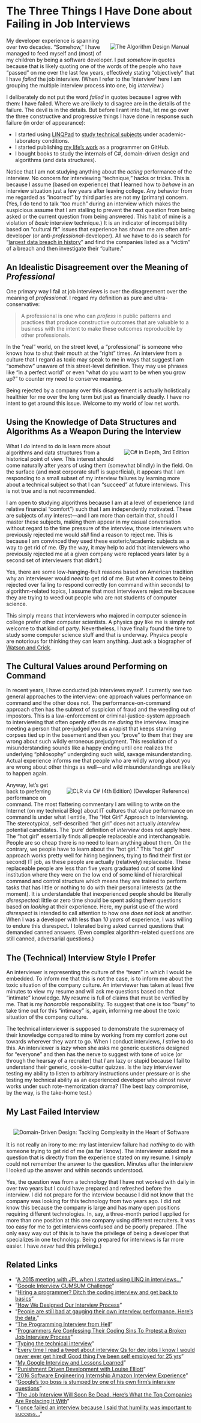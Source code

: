 # The Three Things I Have Done about Failing in Job Interviews

<!-- cSpell:disable -->
<a href="https://www.amazon.com/Algorithm-Design-Manual-Steven-Skiena/dp/1848000693?SubscriptionId=1SW6D7X6ZXXR92KVX0G2&tag=thekintespacec00&linkCode=xm2&camp=2025&creative=165953&creativeASIN=1848000693" target="_blank"><img alt="The Algorithm Design Manual" src="https://images-na.ssl-images-amazon.com/images/I/515GcxK1FFL.jpg" style="float:right;margin:16px;" /></a>
<!-- cSpell:enable -->

My developer experience is spanning over two decades. “Somehow,” I have managed to feed myself and (most) of my children by being a software developer. I put _somehow_ in quotes because that is likely quoting one of the words of the people who have “passed” on me over the last few years, effectively stating “objectively” that I have _failed_ the job interview. (When I refer to the ‘interview’ here I am grouping the multiple interview process into one, big _interview_.)

I deliberately do not put the word _failed_ in quotes because I agree with them: I have failed. Where we are likely to disagree are in the details of the failure. The devil is in the details. But before I rant into that, let me go over the three constructive and progressive things I have done in response such failure (in order of appearance):

* I started using [LINQPad](https://www.linqpad.net/) to [study technical subjects](https://github.com/BryanWilhite/LinqPad) under academic-laboratory conditions.
* I started publishing [my life’s work](https://github.com/BryanWilhite) as a programmer on GitHub.
* I bought books to study the internals of C#, domain-driven design and algorithms (and data structures).

Notice that I am not studying anything about the _acting_ performance of the interview. No concern for interviewing “technique,” hacks or tricks. This is because I assume (based on experience) that I learned how to _behave_ in an interview situation just a few years after leaving college. Any behavior from me regarded as “incorrect” by third parties are not my (primary) concern. (Yes, I do tend to talk “too much” during an interview which makes the suspicious assume that I am stalling to prevent the next question from being asked or the current question from being answered. This habit of mine is a violation of _basic_ interview technique.) It is an indicator of incompatibility based on “cultural fit” issues that experience has shown me are often anti-developer (or anti-_professional_-developer). All we have to do is search for “[largest data breach in history](https://www.bing.com/search?q=largest+data+breach+in+history&qs=n&form=QBLH&sp=-1&pq=largest+data+breach+in+history&sc=2-30&sk=&cvid=20B8AC26C6B64D5F96EB0CC87BF10EB0)” and find the companies listed as a “victim” of a breach and then investigate their “culture.”

## An Idealistic Disagreement over the Meaning of _Professional_

One primary way I fail at job interviews is over the disagreement over the meaning of _professional_. I regard my definition as pure and ultra-conservative:

>A professional is one who can _profess_ in public patterns and practices that produce constructive outcomes that are valuable to a business with the intent to make these outcomes reproducible by other professionals.

In the “real” world, on the street level, a “professional” is someone who knows how to shut their mouth at the “right” times. An interview from a culture that I regard as toxic may speak to me in ways that suggest I am “somehow” unaware of this street-level definition. They may use phrases like “in a perfect world” or even “what do you want to be when you grow up?” to counter my need to conserve meaning.

Being rejected by a company over this disagreement is actually holistically healthier for me over the long term but just as financially deadly. I have no intent to get around this issue. Welcome to my world of low net worth.

## Using the Knowledge of Data Structures and Algorithms As a Weapon During the Interview

<!-- cSpell:disable -->
<a href="https://www.amazon.com/C-Depth-3rd-Jon-Skeet/dp/161729134X?SubscriptionId=1SW6D7X6ZXXR92KVX0G2&tag=thekintespacec00&linkCode=xm2&camp=2025&creative=165953&creativeASIN=161729134X" target="_blank"><img alt="C# in Depth, 3rd Edition" src="https://images-na.ssl-images-amazon.com/images/I/41prHleW6NL.jpg" style="float:right;margin:16px;" /></a>
<!-- cSpell:enable -->

What I _do_ intend to do is learn more about algorithms and data structures from a historical point of view. This interest should come naturally after years of using them (somewhat blindly) in the field. On the surface (and most corporate stuff is superficial), it appears that I am responding to a small subset of my interview failures by learning more about a technical subject so that I can “succeed” at future interviews. This is not true and is not recommended.

I am open to studying algorithms because I am at a level of experience (and relative financial “comfort”) such that I am independently motivated. These are subjects of _my_ interest—and I am more than certain that, should I master these subjects, making them appear in my casual conversation without regard to the time pressure of the interview, those interviewers who previously rejected me would _still_ find a reason to reject me. This is because I am convinced they used these esoteric/academic subjects as a way to get rid of me. (By the way, it may help to add that interviewers who previously rejected me at a given company were replaced years later by a second set of interviewers that didn’t.)

Yes, there are some low-hanging-fruit reasons based on American tradition why an interviewer would _need_ to get rid of me. But when it comes to being rejected over failing to respond correctly (on command within seconds) to algorithm-related topics, I assume that most interviewers reject me because they are trying to weed out people who are not students of computer science.

This simply means that interviewers who majored in computer science in college prefer other computer scientists. A physics guy like me is simply not welcome to that kind of party. Nevertheless, I have finally found the time to study some computer science stuff and that is underway. Physics people are notorious for thinking they can learn anything. Just ask a biographer of [Watson and Crick](http://www.history.com/this-day-in-history/watson-and-crick-discover-chemical-structure-of-dna).

## The Cultural Values around Performing on Command

In recent years, I have conducted job interviews myself. I currently see two general approaches to the interview: one approach values performance on command and the other does not. The performance-on-command approach often has the subtext of suspicion of fraud and the weeding out of impostors. This is a law-enforcement or criminal-justice-system approach to interviewing that often openly offends me _during_ the interview. Imagine meeting a person that pre-judged you as a rapist that keeps starving corpses tied up in the basement and then you “prove” to them that they are wrong about such wildly erroneous prejudgment. This resolution of a misunderstanding sounds like a happy ending until one realizes the underlying “philosophy” undergirding such wild, savage misunderstanding. Actual experience informs me that people who are wildly wrong about you are wrong about other things as well—and wild misunderstandings are likely to happen again.

<!-- cSpell:disable -->
<a href="https://www.amazon.com/CLR-via-4th-Developer-Reference/dp/0735667454?SubscriptionId=1SW6D7X6ZXXR92KVX0G2&tag=thekintespacec00&linkCode=xm2&camp=2025&creative=165953&creativeASIN=0735667454" target="_blank"><img alt="CLR via C# (4th Edition) (Developer Reference)" src="https://images-na.ssl-images-amazon.com/images/I/41zZ5aN3ypL.jpg" style="float:right;margin:16px;" /></a>
<!-- cSpell:enable -->

Anyway, let’s get back to preferring performance on command. The most flattering commentary I am willing to write on the Internet (on my technical Blog) about IT cultures that value performance on command is under what I entitle, The “Hot Girl” Approach to Interviewing. The stereotypical, self-described “hot girl” does not actually _interview_ potential candidates. The ‘pure’ definition of _interview_ does not apply here. The “hot girl” essentially finds all people replaceable and interchangeable. People are so cheap there is no need to learn anything about them. On the contrary, we people have to learn about the “hot girl.” This “hot girl” approach works pretty well for hiring beginners, trying to find their first (or second) IT job, as these people are actually (relatively) replaceable. These replaceable people are less than five years graduated out of some kind institution where they were on the low end of some kind of hierarchical command and control structure which means they are trained to perform tasks that has little or nothing to do with their personal interests (at the moment). It is understandable that inexperienced people should be literally _disrespected_: little or zero time should be spent asking them questions based on _looking_ at their experience. Here, my purist use of the word _disrespect_ is intended to call attention to how one _does not look_ at another. When I was a developer with less than _10 years_ of experience, I was willing to endure this disrespect. I tolerated being asked canned questions that demanded canned answers. (Even complex algorithm-related questions are still canned, adversarial questions.)

## The (Technical) Interview Style I Prefer

An interviewer is representing the culture of the “team” in which I would be embedded. To inform me that this is not the case, is to inform me about the toxic situation of the company culture. An interviewer has taken at least five minutes to view my resume and will ask me questions based on that “intimate” knowledge. My resume is full of claims that must be verified by me. That is my _honorable_ responsibility. To suggest that one is too “busy” to take time out for this “intimacy” is, again, informing me about the toxic situation of the company culture.

The technical interviewer is supposed to demonstrate the supremacy of their knowledge compared to mine by working from my comfort zone out towards wherever they want to go. When I conduct interviews, _I_ strive to do this. An interviewer is _lazy_ when she asks me generic questions designed for “everyone” and then has the nerve to suggest with tone of voice (or through the hearsay of a recruiter) that _I_ am lazy or stupid because I fail to understand their generic, cookie-cutter quizzes. Is the lazy interviewer testing my ability to listen to arbitrary instructions under pressure or is she testing my technical ability as an experienced developer who almost never works under such rote-memorization drama? (The best lazy compromise, by the way, is the take-home test.)

## My Last Failed Interview

<!-- cSpell:disable -->
<a href="https://www.amazon.com/Domain-Driven-Design-Tackling-Complexity-Software/dp/0321125215?SubscriptionId=1SW6D7X6ZXXR92KVX0G2&tag=thekintespacec00&linkCode=xm2&camp=2025&creative=165953&creativeASIN=0321125215" target="_blank"><img alt="Domain-Driven Design: Tackling Complexity in the Heart of Software" src="https://images-na.ssl-images-amazon.com/images/I/51sZW87slRL.jpg" style="float:right;margin:16px;" /></a>
<!-- cSpell:enable -->

It is not really an irony to me: my last interview failure had _nothing_ to do with someone trying to get rid of me (as far I know). The interviewer asked me a question that is directly from the experience stated on my resume. I simply could not remember the answer to the question. Minutes after the interview I looked up the answer and within seconds understood.

Yes, the question was from a technology that I have not worked with daily in over two years but I could have prepared and refreshed before the interview. I did not prepare for the interview because I did not know that the company was looking for this technology from two years ago. I did not know this because the company is large and has many open positions requiring different technologies. In, say, a three-month period I applied for more than one position at this one company using different recruiters. It was too easy for me to get interviews confused and be poorly prepared. (The only easy way out of this is to have the privilege of being a developer that specializes in one technology. Being prepared for interviews is far more easier. I have _never_ had this privilege.)

## Related Links

* “[A 2015 meeting with JPL when I started using LINQ in interviews…](http://songhayblog.azurewebsites.net/entry/a-2015-meeting-with-jpl-when-i-started-using-linq-in-interviews)”
* “[Google Interview CUMSUM Challenge](http://songhayblog.azurewebsites.net/entry/google-interview-cumsum-challenge)”
* “[Hiring a programmer? Ditch the coding interview and get back to basics](https://m.signalvnoise.com/hiring-a-programmer-ditch-the-coding-interview-and-get-back-to-basics-f5c43e369eaf)”
* “[How We Designed Our Interview Process](https://blog.readme.io/how-we-designed-our-interview-process/)”
* “[People are still bad at gauging their own interview performance. Here’s the data.](http://blog.interviewing.io/people-are-still-bad-at-gauging-their-own-interview-performance-heres-the-data/)”
* “[The Programming Interview from Hell](http://pythonforengineers.com/the-programming-interview-from-hell/)”
* “[Programmers Are Confessing Their Coding Sins To Protest a Broken Job Interview Process](https://developers.slashdot.org/story/17/03/01/1643251/programmers-are-confessing-their-coding-sins-to-protest-a-broken-job-interview-process?utm_source=feedly1.0mainlinkanon&utm_medium=feed)”
* “[Typing the technical interview](https://aphyr.com/posts/342-typing-the-technical-interview)”
* “[Every time I read a tweet about interview Qs for dev jobs I know I would never ever get hired! Good thing I've been self employed for 25 yrs](https://twitter.com/julielerman/status/541671152570368000)”
* “[My Google Interview and Lessons Learned](https://medium.com/startup-founder-panel/my-google-interview-and-lessons-learned-43109881c521)”
* “[Punishment Driven Development with Louise Elliott](https://hanselminutes.com/526/punishment-driven-development-with-louise-elliott)”
* “[2016 Software Engineering Internship Amazon Interview Experience](https://modalduality.org/amazon-interview-experience/)”
* “[Google’s top boss is stumped by one of his own firm’s interview questions](http://www.bbc.co.uk/newsbeat/article/38169022/googles-top-boss-is-stumped-by-one-of-his-own-firms-interview-questions)”
* “[The Job Interview Will Soon Be Dead. Here’s What the Top Companies Are Replacing It With](https://www.inc.com/marcel-schwantes/science-81-percent-of-people-lie-in-job-interviews-heres-what-top-companies-are-.html)”
* “[I once failed an interview because I said that humility was important to success…](https://twitter.com/i/web/status/929367789470699520)”